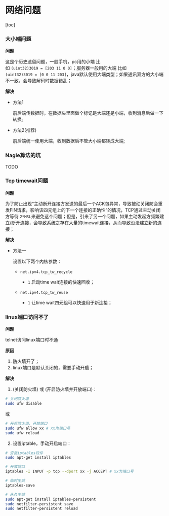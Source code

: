 # 网络问题

[toc]

### 大小端问题

**问题**

这是个历史遗留问题，一般手机，pc用的小端 比如 `(uint32)3019 = [203 11 0 0]`；服务器一般用的大端 比如 `(uint32)3019 = [0 0 11 203]`，java默认使用大端类型；如果通讯双方的大小端不一致，会导致解码时数据错乱；

**解决**

- 方法1

  前后端传数据时，在数据头里面做个标记是大端还是小端，收到消息后做一下转换;
- 方法2(推荐)

  前后端统一使用大端，收到数据后不管大小端都转成大端;

### Nagle算法的坑

TODO

### Tcp timewait问题

**问题**

为了防止出现“主动断开连接方发送的最后一个ACK包异常，导致被动关闭防会重发FIN请求，影响该四元组上的下一个连接的正确性”的情况，TCP通过主动关闭方等待 `2*MSL`来避免这个问题；但是，引来了另一个问题，如果主动发起方频繁建立/断开连接，会导致系统之存在大量的timewait连接，从而导致没法建立新的连接；

**解决**

- 方法一

  设置以下两个内核参数：

  - `net.ipv4.tcp_tw_recycle`

    - `1` 启动time wait连接的快速回收；
  - `net.ipv4.tcp_tw_reuse`

    - `1` 让time wait四元组可以快速用于新连接；

### linux端口访问不了

**问题**

telnet访问linux端口时不通

**原因**

1. 防火墙开了；
2. linux端口是默认关闭的，需要手动开启；

**解决**

1. (关闭防火墙) 或 (开启防火墙并开放端口)：

```sh
# 关闭防火墙
sudo ufw disable
```

或

```sh
# 开启防火墙，开放端口
sudo ufw allow xx # xx为端口号
sudo ufw reload
```

2. 设置iptable，手动开启端口：

```sh
# 安装iptables软件
sudo apt-get install iptables

# 开放端口
iptables -I INPUT -p tcp --dport xx -j ACCEPT # xx为端口号

# 临时生效
iptables-save

# 永久生效
sudo apt-get install iptables-persistent
sudo netfilter-persistent save
sudo netfilter-persistent reload
```
